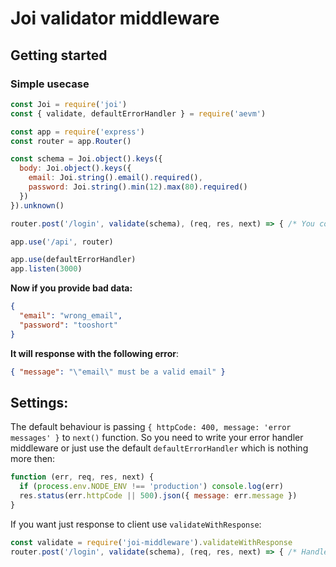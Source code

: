 # Joi validator middleware

## Getting started
### Simple usecase
```js
const Joi = require('joi')
const { validate, defaultErrorHandler } = require('aevm')

const app = require('express')
const router = app.Router()

const schema = Joi.object().keys({
  body: Joi.object().keys({
    email: Joi.string().email().required(),
    password: Joi.string().min(12).max(80).required()
  })
}).unknown()

router.post('/login', validate(schema), (req, res, next) => { /* You code here */ })

app.use('/api', router)

app.use(defaultErrorHandler)
app.listen(3000)
```

__Now if you provide bad data:__
```json
{
  "email": "wrong_email",
  "password": "tooshort"
}
```

__It will response with the following error__:
```json
{ "message": "\"email\" must be a valid email" }
```

## Settings:
The default behaviour is passing `{ httpCode: 400, message: 'error messages' }` to `next()` function. So you need to write your error handler middleware or just use the default `defaultErrorHandler` which is nothing more then:
```js
function (err, req, res, next) {
  if (process.env.NODE_ENV !== 'production') console.log(err)
  res.status(err.httpCode || 500).json({ message: err.message })
}
```

If you want just response to client use `validateWithResponse`:
```js
const validate = require('joi-middleware').validateWithResponse
router.post('/login', validate(schema), (req, res, next) => { /* Handle login */ })
```

